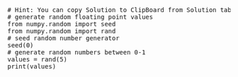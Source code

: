<pre class="file" data-target="clipboard">
# Hint: You can copy Solution to ClipBoard from Solution tab in Step 7
# generate random floating point values
from numpy.random import seed
from numpy.random import rand
# seed random number generator
seed(0)
# generate random numbers between 0-1
values = rand(5)
print(values)

</pre>

